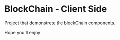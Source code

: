# BlockChain - Client Side 
 Project that demonstrete the blockChain components.
 
 Hope you'll enjoy
